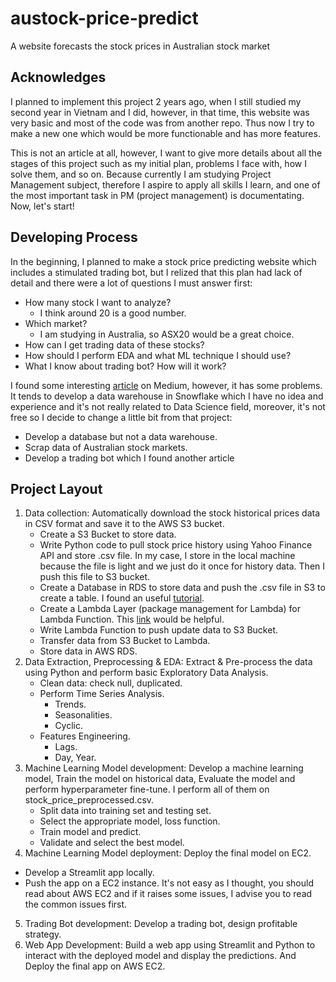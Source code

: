 # austock-price-predict
A website forecasts the stock prices in Australian stock market

## Acknowledges
I planned to implement this project 2 years ago, when I still studied my second year in Vietnam and I did, however, in that time, this website was very basic and most of the code was from another repo. Thus now I try to make a new one which would be more functionable and has more features.

This is not an article at all, however, I want to give more details about all the stages of this project such as my initial plan, problems I face with, how I solve them, and so on. Because currently I am studying Project Management subject, therefore I aspire to apply all skills I learn, and one of the most important task in PM (project management) is documentating. Now, let's start!

## Developing Process
In the beginning, I planned to make a stock price predicting website which includes a stimulated trading bot, but I relized that this plan had lack of detail and there were a lot of questions I must answer first:
- How many stock I want to analyze?
  - I think around 20 is a good number.
- Which market?
  - I am studying in Australia, so ASX20 would be a great choice.
- How can I get trading data of these stocks?
- How should I perform EDA and what ML technique I should use?
- What I know about trading bot? How will it work?

I found some interesting [article](https://medium.com/codex/build-a-stocks-price-prediction-app-powered-by-snowflake-aws-python-and-streamlit-part-1-of-3-c304a8b3e319) on Medium, however, it has some problems. It tends to develop a data warehouse in Snowflake which I have no idea and experience and it's not really related to Data Science field, moreover, it's not free so I decide to change a little bit from that project:
- Develop a database but not a data warehouse.
- Scrap data of Australian stock markets.
- Develop a trading bot which I found another article 

## Project Layout
1. Data collection: Automatically download the stock historical prices data in CSV format and save it to the AWS S3 bucket.
   - Create a S3 Bucket to store data.
   - Write Python code to pull stock price history using Yahoo Finance API and store .csv file. In my case, I store in the local machine because the file is light and we just do it once for history data. Then I push this file to S3 bucket.
   - Create a Database in RDS to store data and push the .csv file in S3 to create a table. I found an useful [tutorial](https://docs.aws.amazon.com/AmazonRDS/latest/UserGuide/USER_PostgreSQL.S3Import.html#USER_PostgreSQL.S3Import.Overview).  
   - Create a Lambda Layer (package management for Lambda) for Lambda Function. This [link](https://aws.plainenglish.io/monitoring-apples-stock-prices-with-aws-lambda-cloudwatch-and-rds-13b572c73cb0) would be helpful.
   - Write Lambda Function to push update data to S3 Bucket.
   - Transfer data from S3 Bucket to Lambda.
   - Store data in AWS RDS. 
2. Data Extraction, Preprocessing & EDA: Extract & Pre-process the data using Python and perform basic Exploratory Data Analysis.
   - Clean data: check null, duplicated.
   - Perform Time Series Analysis.
     - Trends.
     - Seasonalities.
     - Cyclic.
   - Features Engineering.
     - Lags.
     - Day, Year.
3. Machine Learning Model development: Develop a machine learning model, Train the model on historical data, Evaluate the model and perform hyperparameter fine-tune. I perform all of them on stock_price_preprocessed.csv.
   - Split data into training set and testing set.
   - Select the appropriate model, loss function.
   - Train model and predict.
   - Validate and select the best model.
4. Machine Learning Model deployment: Deploy the final model on EC2.
  - Develop a Streamlit app locally.
  - Push the app on a EC2 instance. It's not easy as I thought, you should read about AWS EC2 and if it raises some issues, I advise you to read the common issues first.
5. Trading Bot development: Develop a trading bot, design profitable strategy.
6. Web App Development: Build a web app using Streamlit and Python to interact with the deployed model and display the predictions. And Deploy the final app on AWS EC2.
